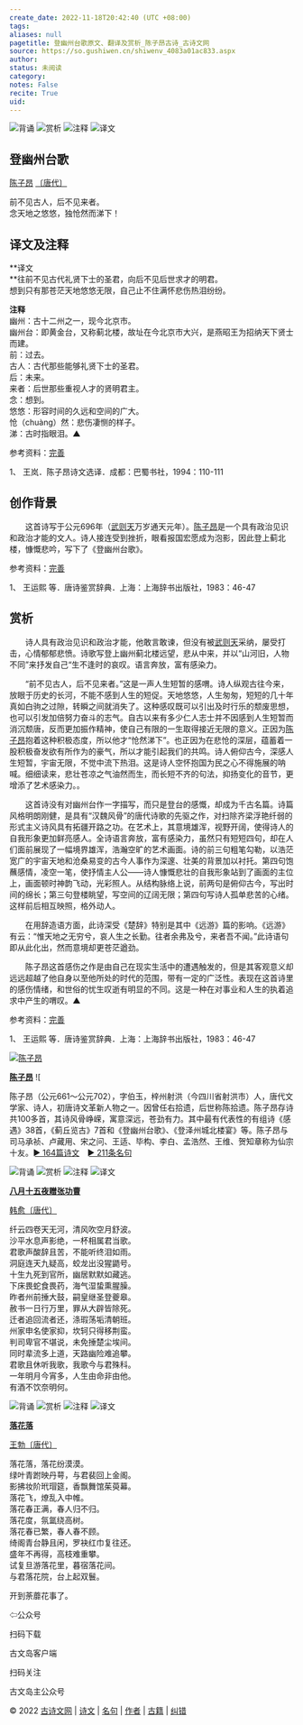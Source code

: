 ```yaml
---
create_date: 2022-11-18T20:42:40 (UTC +08:00)
tags: 
aliases: null
pagetitle: 登幽州台歌原文、翻译及赏析_陈子昂古诗_古诗文网
source: https://so.gushiwen.cn/shiwenv_4083a01ac833.aspx
author: 
status: 未阅读
category: 
notes: False
recite: True
uid: 
---
```


![背诵](https://song.gushiwen.cn/siteimg/bei-pic.png) ![赏析](https://song.gushiwen.cn/siteimg/shang-pic.png) ![注释](https://song.gushiwen.cn/siteimg/zhu-pic.png) ![译文](https://song.gushiwen.cn/siteimg/yi-pic.png)

## 登幽州台歌

[陈子昂](https://so.gushiwen.cn/authorv_be16b2b23d0a.aspx) [〔唐代〕](https://so.gushiwen.cn/shiwens/default.aspx?cstr=%e5%94%90%e4%bb%a3)

前不见古人，后不见来者。  
念天地之悠悠，独怆然而涕下！

## 译文及注释



**译文  
**往前不见古代礼贤下士的圣君，向后不见后世求才的明君。  
想到只有那苍茫天地悠悠无限，自己止不住满怀悲伤热泪纷纷。

**注释**  
幽州：古十二州之一，现今北京市。  
幽州台：即黄金台，又称蓟北楼，故址在今北京市大兴，是燕昭王为招纳天下贤士而建。  
前：过去。  
古人：古代那些能够礼贤下士的圣君。  
后：未来。  
来者：后世那些重视人才的贤明君主。  
念：想到。  
悠悠：形容时间的久远和空间的广大。  
怆（chuàng）然：悲伤凄恻的样子。  
涕：古时指眼泪。▲

参考资料：[完善](https://so.gushiwen.cn/jiucuo.aspx?u=%e7%bf%bb%e8%af%91945%e3%80%8a%e8%af%91%e6%96%87%e5%8f%8a%e6%b3%a8%e9%87%8a%e3%80%8b)

1、 王岚．陈子昂诗文选译．成都：巴蜀书社，1994：110-111

## 创作背景



　　这首诗写于公元696年（[武则天](https://so.gushiwen.cn/authorv_fd4b83e548a7.aspx)万岁通天元年）。[陈子昂](https://so.gushiwen.cn/authorv_be16b2b23d0a.aspx)是一个具有政治见识和政治才能的文人。诗人接连受到挫折，眼看报国宏愿成为泡影，因此登上蓟北楼，慷慨悲吟，写下了《登幽州台歌》。

参考资料：[完善](https://so.gushiwen.cn/jiucuo.aspx?u=%e8%b5%8f%e6%9e%901181%e3%80%8a%e5%88%9b%e4%bd%9c%e8%83%8c%e6%99%af%e3%80%8b)

1、 王运熙 等．唐诗鉴赏辞典．上海：上海辞书出版社，1983：46-47

## 赏析



　　诗人具有政治见识和政治才能，他敢言敢谏，但没有被[武则天](https://so.gushiwen.cn/authorv_fd4b83e548a7.aspx)采纳，屡受打击，心情郁郁悲愤。诗歌写登上幽州蓟北楼远望，悲从中来，并以“山河旧，人物不同”来抒发自己“生不逢时的哀叹。语言奔放，富有感染力。

　　“前不见古人，后不见来者。”这是一声人生短暂的感喟。诗人纵观古往今来，放眼于历史的长河，不能不感到人生的短促。天地悠悠，人生匆匆，短短的几十年真如白驹之过隙，转瞬之间就消失了。这种感叹既可以引出及时行乐的颓废思想，也可以引发加倍努力奋斗的志气。自古以来有多少仁人志士并不因感到人生短暂而消沉颓唐，反而更加振作精神，使自己有限的一生取得接近无限的意义。正因为[陈子昂](https://so.gushiwen.cn/authorv_be16b2b23d0a.aspx)抱着这种积极态度，所以他才“怆然涕下”。也正因为在悲怆的深层，蕴蓄着一股积极奋发欲有所作为的豪气，所以才能引起我们的共鸣。诗人俯仰古今，深感人生短暂，宇宙无限，不觉中流下热泪。这是诗人空怀抱国为民之心不得施展的呐喊。细细读来，悲壮苍凉之气油然而生，而长短不齐的句法，抑扬变化的音节，更增添了艺术感染力。。

　　这首诗没有对幽州台作一字描写，而只是登台的感慨，却成为千古名篇。诗篇风格明朗刚健，是具有“汉魏风骨”的唐代诗歌的先驱之作，对扫除齐梁浮艳纤弱的形式主义诗风具有拓疆开路之功。在艺术上，其意境雄浑，视野开阔，使得诗人的自我形象更加鲜亮感人。全诗语言奔放，富有感染力，虽然只有短短四句，却在人们面前展现了一幅境界雄浑，浩瀚空旷的艺术画面。诗的前三句粗笔勾勒，以浩茫宽广的宇宙天地和沧桑易变的古今人事作为深邃、壮美的背景加以衬托。第四句饱蘸感情，凌空一笔，使抒情主人公——诗人慷慨悲壮的自我形象站到了画面的主位上，画面顿时神韵飞动，光彩照人。从结构脉络上说，前两句是俯仰古今，写出时间的绵长；第三句登楼眺望，写空间的辽阔无限；第四句写诗人孤单悲苦的心绪。这样前后相互映照，格外动人。

　　在用辞造语方面，此诗深受《楚辞》特别是其中《远游》篇的影响。《远游》有云：“惟天地之无穷兮，哀人生之长勤。往者余弗及兮，来者吾不闻。”此诗语句即从此化出，然而意境却更苍茫遒劲。

　　陈子昂这首感伤之作是由自己在现实生活中的遭遇触发的，但是其客观意义却远远超越了他自身以至他所处的时代的范围，带有一定的广泛性。表现在这首诗里的感伤情绪，和世俗的忧生叹逝有明显的不同。这是一种在对事业和人生的执着追求中产生的喟叹。▲

参考资料：[完善](https://so.gushiwen.cn/jiucuo.aspx?u=%e8%b5%8f%e6%9e%901182%e3%80%8a%e8%b5%8f%e6%9e%90%e3%80%8b)

1、 王运熙 等．唐诗鉴赏辞典．上海：上海辞书出版社，1983：46-47

[![陈子昂](https://song.gushiwen.cn/authorImg/chenziang.jpg)](https://so.gushiwen.cn/authorv_be16b2b23d0a.aspx)

[**陈子昂**](https://so.gushiwen.cn/authorv_be16b2b23d0a.aspx) ![

陈子昂（公元661～公元702），字伯玉，梓州射洪（今四川省射洪市）人，唐代文学家、诗人，初唐诗文革新人物之一。因曾任右拾遗，后世称陈拾遗。陈子昂存诗共100多首，其诗风骨峥嵘，寓意深远，苍劲有力。其中最有代表性的有组诗《感遇》38首，《蓟丘览古》7首和《登幽州台歌》、《登泽州城北楼宴》等。陈子昂与司马承祯、卢藏用、宋之问、王适、毕构、李白、孟浩然、王维、贺知章称为仙宗十友。[► 164篇诗文](https://so.gushiwen.cn/shiwens/default.aspx?astr=%e9%99%88%e5%ad%90%e6%98%82)　[► 211条名句](https://so.gushiwen.cn/mingjus/default.aspx?astr=%e9%99%88%e5%ad%90%e6%98%82)

![背诵](https://song.gushiwen.cn/siteimg/bei-pic.png) ![赏析](https://song.gushiwen.cn/siteimg/shang-pic.png) ![注释](https://song.gushiwen.cn/siteimg/zhu-pic.png) ![译文](https://song.gushiwen.cn/siteimg/yi-pic.png)

[**八月十五夜赠张功曹**](https://so.gushiwen.cn/shiwenv_7f2806398cdc.aspx)

[韩愈](https://so.gushiwen.cn/authorv.aspx?name=%e9%9f%a9%e6%84%88)[〔唐代〕](https://so.gushiwen.cn/shiwens/default.aspx?cstr=%e5%94%90%e4%bb%a3)

纤云四卷天无河，清风吹空月舒波。  
沙平水息声影绝，一杯相属君当歌。  
君歌声酸辞且苦，不能听终泪如雨。  
洞庭连天九疑高，蛟龙出没猩鼯号。  
十生九死到官所，幽居默默如藏逃。  
下床畏蛇食畏药，海气湿蛰熏腥臊。  
昨者州前捶大鼓，嗣皇继圣登夔皋。  
赦书一日行万里，罪从大辟皆除死。  
迁者追回流者还，涤瑕荡垢清朝班。  
州家申名使家抑，坎轲只得移荆蛮。  
判司卑官不堪说，未免捶楚尘埃间。  
同时辈流多上道，天路幽险难追攀。  
君歌且休听我歌，我歌今与君殊科。  
一年明月今宵多，人生由命非由他。  
有酒不饮奈明何。

![背诵](https://song.gushiwen.cn/siteimg/bei-pic.png) ![赏析](https://song.gushiwen.cn/siteimg/shang-pic.png) ![注释](https://song.gushiwen.cn/siteimg/zhu-pic.png) ![译文](https://song.gushiwen.cn/siteimg/yi-pic.png)

[**落花落**](https://so.gushiwen.cn/shiwenv_d8c8aa969fb5.aspx)

[王勃](https://so.gushiwen.cn/authorv.aspx?name=%e7%8e%8b%e5%8b%83)[〔唐代〕](https://so.gushiwen.cn/shiwens/default.aspx?cstr=%e5%94%90%e4%bb%a3)

落花落，落花纷漠漠。  
绿叶青跗映丹萼，与君裴回上金阁。  
影拂妆阶玳瑁筵，香飘舞馆茱萸幕。  
落花飞，燎乱入中帷。  
落花春正满，春人归不归。  
落花度，氛氲绕高树。  
落花春已繁，春人春不顾。  
绮阁青台静且闲，罗袂红巾复往还。  
盛年不再得，高枝难重攀。  
试复旦游落花里，暮宿落花间。  
与君落花院，台上起双鬟。



开到荼蘼花事了。

⇦公众号



扫码下载

古文岛客户端



扫码关注

古文岛主公众号

© 2022 [古诗文网](https://www.gushiwen.cn/) | [诗文](https://so.gushiwen.cn/shiwens/) | [名句](https://so.gushiwen.cn/mingjus/) | [作者](https://so.gushiwen.cn/authors/) | [古籍](https://so.gushiwen.cn/guwen/) | [纠错](https://so.gushiwen.cn/jiucuo.aspx?u=)
